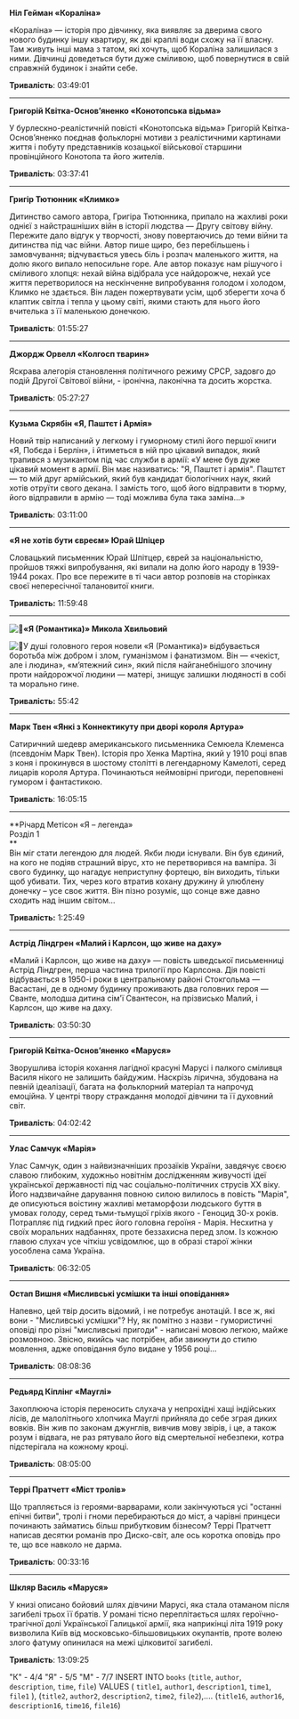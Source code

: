 **Ніл Гейман «Кораліна»**  
  
«Кораліна» — історія про дівчинку, яка виявляє за дверима свого нового будинку іншу квартиру, як дві краплі води схожу на її власну. Там живуть інші мама з татом, які хочуть, щоб Кораліна залишилася з ними. Дівчинці доведеться бути дуже сміливою, щоб повернутися в свій справжній будинок і знайти себе.  
  
**Тривалість**: 03:49:01  
<hr> 


**Григорій Квітка-Основ’яненко «Конотопська відьма»**  
  
У бурлескно-реалістичній повісті «Конотопська відьма» Григорій Квітка-Основ’яненко поєднав фольклорні мотиви з реалістичними картинами життя і побуту представників козацької військової старшини провінційного Конотопа та його жителів.  
  
**Тривалість**: 03:37:41  
<hr> 

  
**Григір Тютюнник «Климко»**  
  
Дитинство самого автора, Григіра Тютюнника, припало на жахливі роки однієї з найстрашніших війн в історії людства — Другу світову війну. Пережите дало відгук у творчості, знову повертаючись до теми війни та дитинства під час війни. Автор пише щиро, без перебільшень і замовчування; відчувається увесь біль і розпач маленького життя, на долю якого випало непосильне горе. Але автор показує нам рішучого і сміливого хлопця: нехай війна відібрала усе найдорожче, нехай усе життя перетворилося на нескінченне випробування голодом і холодом, Климко не здається. Він ладен пожертвувати усім, щоб зберегти хоча б клаптик світла і тепла у цьому світі, якими стають для нього його вчителька з її маленькою донечкою.  
  
**Тривалість**: 01:55:27  
<hr>

**Джордж Орвелл «Колгосп тварин»**  
  
Яскрава алегорія становлення політичного режиму СРСР, задовго до подій Другої Світової війни, - іронічна, лаконічна та досить жорстка.  
  
**Тривалість**: 05:27:27  
  
  <hr>
  

**Кузьма Скрябін «Я, Паштєт і Армія»**  
  
Новий твір написаний у легкому і гуморному стилі його першої книги «Я, Побєда і Берлін», і йтиметься в ній про цікавий випадок, який трапився з музикантом під час служби в армії: «У мене був дуже цікавий момент в армії. Він має називатись: "Я, Паштєт і армія". Паштєт — то мій друг армійський, який був кандидат біологічних наук, який хотів отруїти свого декана. І замість того, щоб його відправити в тюрму, його відправили в армію — тоді можлива була така заміна...»  
  
**Тривалість**: 03:11:00  
<hr>

**«Я не хотів бути євреєм» Юрай Шпіцер**  
  
  Словацький письменник Юрай Шпітцер, єврей за національністю, пройшов тяжкі випробування, які випали на долю його народу в 1939-1944 роках. Про все пережите в ті часи автор розповів на сторінках своєї непересічної талановитої книги.  
  
**Тривалість:** 11:59:48  
  
<hr>

  ![📣](https://web.telegram.org/a/blank.8dd283bceccca95a48d8.png)**«Я (Романтика)» Микола Хвильовий**  
  
![📌](https://web.telegram.org/a/blank.8dd283bceccca95a48d8.png)У душі головного героя новели «Я (Романтика)» відбувається боротьба між добром і злом, гуманізмом і фанатизмом. Він — «чекіст, але і людина», «м’ятежний син», який після найганебнішого злочину проти найдорожчої людини — матері, знищує залишки людяності в собі та морально гине.  
  
**Тривалість:** 55:42  
<hr>

**Марк Твен «Янкі з Коннектикуту при дворі короля Артура»**  
  
Сатиричний шедевр американського письменника Семюела Клеменса (псевдонім Марк Твен). Історія про Хенка Мартіна, який у 1910 році впав з коня і прокинувся в шостому столітті в легендарному Камелоті, серед лицарів короля Артура. Починаються неймовірні пригоди, переповнені гумором і фантастикою.  
  
**Тривалість**: 16:05:15  
  
  <hr>
  
**Річард Метісон «Я – легенда»  
Розділ 1  
**  
Він міг стати легендою для людей. Якби люди існували. Він був єдиний, на кого не подіяв страшний вірус, хто не перетворився на вампіра. Зі свого будинку, що нагадує неприступну фортецю, він виходить, тільки щоб убивати. Тих, через кого втратив кохану дружину й улюблену донечку – усе своє життя. Він пізно розуміє, що сонце вже давно сходить над іншим світом…  
  
**Тривалість:** 1:25:49  
  <hr>

**Астрід Ліндгрен «Малий і Карлсон, що живе на даху»**  
  
«Малий і Карлсон, що живе на даху» — повість шведської письменниці Астрід Ліндгрен, перша частина трилогії про Карлсона. Дія повісті відбувається в 1950-і роки в центральному районі Стокгольма — Васастані, де в одному будинку проживають два головних героя — Сванте, молодша дитина сім'ї Свантесон, на прізвисько Малий, і Карлсон, що живе на даху.  
  
**Тривалість**: 03:50:30  
  
<hr>

**Григорій Квітка-Основ’яненко «Маруся»**  
  
Зворушлива історія кохання лагідної красуні Марусі і палкого сміливця Василя нікого не залишить байдужим. Наскрізь лірична, збудована на певній ідеалізації, багата на фольклорний матеріал та напрочуд емоційна. У центрі твору страждання молодої дівчини та її духовний світ.  
  
**Тривалість**: 04:02:42  
  <hr>

**Улас Самчук «Марія»**  
  
Улас Самчук, один з найвизначніших прозаїків України, завдячує своєю славою глибоким, художньо новітнім дослідженням живучості ідеї української державності під час соціально-політичних струсів ХХ віку. Його надзвичайне дарування повною силою вилилось в повість "Марія", де описуються воістину жахливі метаморфози людського буття в умовах голоду, серед тьми-тьмущої гріхів якого - Геноцид 30-х років. Потрапляє під гидкий прес його головна героїня - Марія. Несхитна у своїх моральних надбаннях, проте беззахисна перед злом. Із кожною главою слухач усе чіткіш усвідомлює, що в образі старої жінки уособлена сама Україна.  
  
**Тривалість**: 06:32:05  
  
<hr>

**Остап Вишня «Мисливські усмішки та інші оповідання»**  
  
Напевно, цей твір досить відомий, і не потребує анотацій. І все ж, які вони - "Мисливські усмішки"? Ну, як помітно з назви - гумористичні оповіді про різні "мисливські пригоди" - написані мовою легкою, майже розмовною. Звісно, якийсь час потрібен, аби звикнути до стилю мовлення, адже оповідання було видане у 1956 році...  
  
**Тривалість**: 08:08:36  
  
<hr>

**Редьярд Кіплінг «Мауглі»**  
  
Захоплююча історія переносить слухача у непрохідні хащі індійських лісів, де малолітнього хлопчика Мауглі прийняла до себе зграя диких вовків. Він жив по законам джунглів, вивчив мову звірів, і це, а також розум і відвага, не раз рятувало його від смертельної небезпеки, котра підстерігала на кожному кроці.  
  
**Тривалість**: 08:05:00  
  
<hr>

**Террі Пратчетт «Міст тролів»**  
  
Що трапляється із героями-варварами, коли закінчуються усі "останні епічні битви", тролі і гноми перебираються до міст, а чарівні принцеси починають займатись більш прибутковим бізнесом? Террі Пратчетт написав десятки романів про Диско-світ, але ось коротка оповідь про те, що все навколо не дарма.  
  
**Тривалість**: 00:33:16  
  
<hr>

**Шкляр Василь «Маруся»**  
  
У книзі описано бойовий шлях дівчини Марусі, яка стала отаманом після загибелі трьох її братів. У романі тісно переплітається шлях героїчно-трагічної долі Української Галицької армії, яка наприкінці літа 1919 року визволила Київ від московсько-більшовицьких окупантів, проте волею злого фатуму опинилася на межі цілковитої загибелі.  
  
**Тривалість**: 13:09:25  
  

"К" - 4/4
"Я" - 5/5
"М" - 7/7
INSERT INTO `books` (`title`, `author`, `description`, `time`, `file`) VALUES ( `title1`, `author1`, `description1`, `time1`, `file1` ), (`title2`, `author2`, `description2`, `time2`, `file2`),.... (`title16`, `author16`, `description16`, `time16`, `file16`)